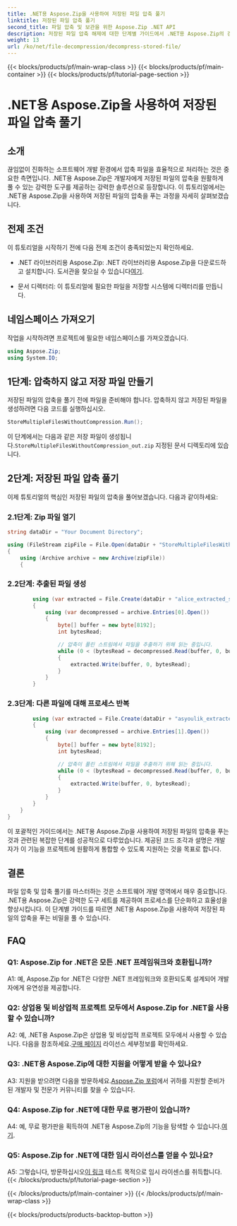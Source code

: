 ```yaml
---
title: .NET용 Aspose.Zip을 사용하여 저장된 파일 압축 풀기
linktitle: 저장된 파일 압축 풀기
second_title: 파일 압축 및 보관을 위한 Aspose.Zip .NET API
description: 저장된 파일 압축 해제에 대한 단계별 가이드에서 .NET용 Aspose.Zip의 강력한 기능을 살펴보세요. 효율적인 파일 처리를 위한 강력한 솔루션으로 소프트웨어 개발 기술을 강화하세요.
weight: 13
url: /ko/net/file-decompression/decompress-stored-file/
---
```


{{< blocks/products/pf/main-wrap-class >}}
{{< blocks/products/pf/main-container >}}
{{< blocks/products/pf/tutorial-page-section >}}

# .NET용 Aspose.Zip을 사용하여 저장된 파일 압축 풀기

## 소개

끊임없이 진화하는 소프트웨어 개발 환경에서 압축 파일을 효율적으로 처리하는 것은 중요한 측면입니다. .NET용 Aspose.Zip은 개발자에게 저장된 파일의 압축을 원활하게 풀 수 있는 강력한 도구를 제공하는 강력한 솔루션으로 등장합니다. 이 튜토리얼에서는 .NET용 Aspose.Zip을 사용하여 저장된 파일의 압축을 푸는 과정을 자세히 살펴보겠습니다.

## 전제 조건

이 튜토리얼을 시작하기 전에 다음 전제 조건이 충족되었는지 확인하세요.

- .NET 라이브러리용 Aspose.Zip: .NET 라이브러리용 Aspose.Zip을 다운로드하고 설치합니다. 도서관을 찾으실 수 있습니다[여기](https://releases.aspose.com/zip/net/).

- 문서 디렉터리: 이 튜토리얼에 필요한 파일을 저장할 시스템에 디렉터리를 만듭니다.

## 네임스페이스 가져오기

작업을 시작하려면 프로젝트에 필요한 네임스페이스를 가져오겠습니다.

```csharp
using Aspose.Zip;
using System.IO;
```

## 1단계: 압축하지 않고 저장 파일 만들기

저장된 파일의 압축을 풀기 전에 파일을 준비해야 합니다. 압축하지 않고 저장된 파일을 생성하려면 다음 코드를 실행하십시오.

```csharp
StoreMultipleFilesWithoutCompression.Run();
```

 이 단계에서는 다음과 같은 저장 파일이 생성됩니다.`StoreMultipleFilesWithoutCompression_out.zip` 지정된 문서 디렉토리에 있습니다.

## 2단계: 저장된 파일 압축 풀기

이제 튜토리얼의 핵심인 저장된 파일의 압축을 풀어보겠습니다. 다음과 같이하세요:

### 2.1단계: Zip 파일 열기

```csharp
string dataDir = "Your Document Directory";

using (FileStream zipFile = File.Open(dataDir + "StoreMultipleFilesWithoutCompression_out.zip", FileMode.Open))
{
    using (Archive archive = new Archive(zipFile))
    {
```

### 2.2단계: 추출된 파일 생성

```csharp
        using (var extracted = File.Create(dataDir + "alice_extracted_store_out.txt"))
        {
            using (var decompressed = archive.Entries[0].Open())
            {
                byte[] buffer = new byte[8192];
                int bytesRead;

                // 압축이 풀린 스트림에서 파일을 추출하기 위해 읽는 중입니다.
                while (0 < (bytesRead = decompressed.Read(buffer, 0, buffer.Length)))
                {
                    extracted.Write(buffer, 0, bytesRead);
                }
            }
        }
```

### 2.3단계: 다른 파일에 대해 프로세스 반복

```csharp
        using (var extracted = File.Create(dataDir + "asyoulik_extracted_store_out.txt"))
        {
            using (var decompressed = archive.Entries[1].Open())
            {
                byte[] buffer = new byte[8192];
                int bytesRead;

                // 압축이 풀린 스트림에서 파일을 추출하기 위해 읽는 중입니다.
                while (0 < (bytesRead = decompressed.Read(buffer, 0, buffer.Length)))
                {
                    extracted.Write(buffer, 0, bytesRead);
                }
            }
        }
    }
}
```

이 포괄적인 가이드에서는 .NET용 Aspose.Zip을 사용하여 저장된 파일의 압축을 푸는 것과 관련된 복잡한 단계를 성공적으로 다루었습니다. 제공된 코드 조각과 설명은 개발자가 이 기능을 프로젝트에 원활하게 통합할 수 있도록 지원하는 것을 목표로 합니다.

## 결론

파일 압축 및 압축 풀기를 마스터하는 것은 소프트웨어 개발 영역에서 매우 중요합니다. .NET용 Aspose.Zip은 강력한 도구 세트를 제공하여 프로세스를 단순화하고 효율성을 향상시킵니다. 이 단계별 가이드를 따르면 .NET용 Aspose.Zip을 사용하여 저장된 파일의 압축을 푸는 비밀을 풀 수 있습니다.

## FAQ

### Q1: Aspose.Zip for .NET은 모든 .NET 프레임워크와 호환됩니까?

A1: 예, Aspose.Zip for .NET은 다양한 .NET 프레임워크와 호환되도록 설계되어 개발자에게 유연성을 제공합니다.

### Q2: 상업용 및 비상업적 프로젝트 모두에서 Aspose.Zip for .NET을 사용할 수 있습니까?

 A2: 예, .NET용 Aspose.Zip은 상업용 및 비상업적 프로젝트 모두에서 사용할 수 있습니다. 다음을 참조하세요.[구매 페이지](https://purchase.aspose.com/buy) 라이선스 세부정보를 확인하세요.

### Q3: .NET용 Aspose.Zip에 대한 지원을 어떻게 받을 수 있나요?

 A3: 지원을 받으려면 다음을 방문하세요.[Aspose.Zip 포럼](https://forum.aspose.com/c/zip/37)에서 귀하를 지원할 준비가 된 개발자 및 전문가 커뮤니티를 찾을 수 있습니다.

### Q4: Aspose.Zip for .NET에 대한 무료 평가판이 있습니까?

 A4: 예, 무료 평가판을 획득하여 .NET용 Aspose.Zip의 기능을 탐색할 수 있습니다.[여기](https://releases.aspose.com/).

### Q5: Aspose.Zip for .NET에 대한 임시 라이선스를 얻을 수 있나요?

 A5: 그렇습니다, 방문하십시오[이 링크](https://purchase.aspose.com/temporary-license/) 테스트 목적으로 임시 라이센스를 취득합니다.
{{< /blocks/products/pf/tutorial-page-section >}}

{{< /blocks/products/pf/main-container >}}
{{< /blocks/products/pf/main-wrap-class >}}

{{< blocks/products/products-backtop-button >}}
